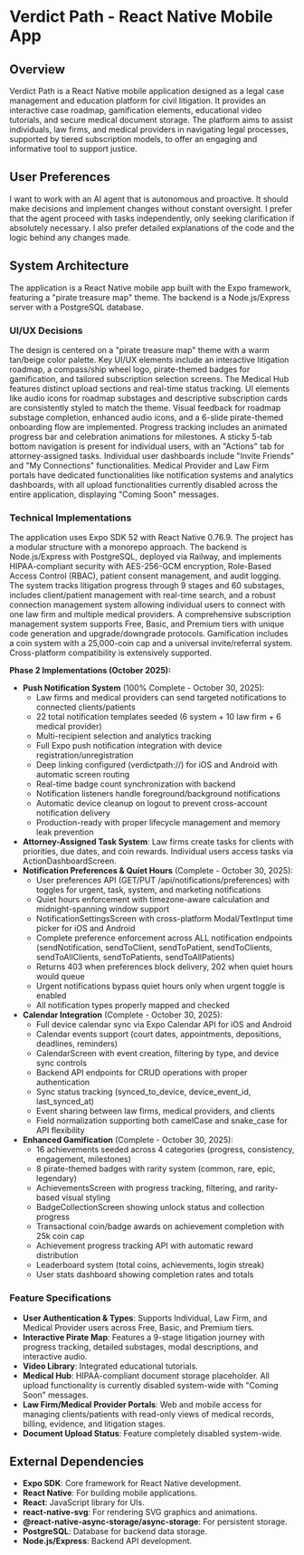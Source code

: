 # Verdict Path - React Native Mobile App

## Overview
Verdict Path is a React Native mobile application designed as a legal case management and education platform for civil litigation. It provides an interactive case roadmap, gamification elements, educational video tutorials, and secure medical document storage. The platform aims to assist individuals, law firms, and medical providers in navigating legal processes, supported by tiered subscription models, to offer an engaging and informative tool to support justice.

## User Preferences
I want to work with an AI agent that is autonomous and proactive. It should make decisions and implement changes without constant oversight. I prefer that the agent proceed with tasks independently, only seeking clarification if absolutely necessary. I also prefer detailed explanations of the code and the logic behind any changes made.

## System Architecture
The application is a React Native mobile app built with the Expo framework, featuring a "pirate treasure map" theme. The backend is a Node.js/Express server with a PostgreSQL database.

### UI/UX Decisions
The design is centered on a "pirate treasure map" theme with a warm tan/beige color palette. Key UI/UX elements include an interactive litigation roadmap, a compass/ship wheel logo, pirate-themed badges for gamification, and tailored subscription selection screens. The Medical Hub features distinct upload sections and real-time status tracking. UI elements like audio icons for roadmap substages and descriptive subscription cards are consistently styled to match the theme. Visual feedback for roadmap substage completion, enhanced audio icons, and a 6-slide pirate-themed onboarding flow are implemented. Progress tracking includes an animated progress bar and celebration animations for milestones. A sticky 5-tab bottom navigation is present for individual users, with an "Actions" tab for attorney-assigned tasks. Individual user dashboards include "Invite Friends" and "My Connections" functionalities. Medical Provider and Law Firm portals have dedicated functionalities like notification systems and analytics dashboards, with all upload functionalities currently disabled across the entire application, displaying "Coming Soon" messages.

### Technical Implementations
The application uses Expo SDK 52 with React Native 0.76.9. The project has a modular structure with a monorepo approach. The backend is Node.js/Express with PostgreSQL, deployed via Railway, and implements HIPAA-compliant security with AES-256-GCM encryption, Role-Based Access Control (RBAC), patient consent management, and audit logging. The system tracks litigation progress through 9 stages and 60 substages, includes client/patient management with real-time search, and a robust connection management system allowing individual users to connect with one law firm and multiple medical providers. A comprehensive subscription management system supports Free, Basic, and Premium tiers with unique code generation and upgrade/downgrade protocols. Gamification includes a coin system with a 25,000-coin cap and a universal invite/referral system. Cross-platform compatibility is extensively supported.

**Phase 2 Implementations (October 2025):**
- **Push Notification System** (100% Complete - October 30, 2025):
  - Law firms and medical providers can send targeted notifications to connected clients/patients
  - 22 total notification templates seeded (6 system + 10 law firm + 6 medical provider)
  - Multi-recipient selection and analytics tracking
  - Full Expo push notification integration with device registration/unregistration
  - Deep linking configured (verdictpath://) for iOS and Android with automatic screen routing
  - Real-time badge count synchronization with backend
  - Notification listeners handle foreground/background notifications
  - Automatic device cleanup on logout to prevent cross-account notification delivery
  - Production-ready with proper lifecycle management and memory leak prevention
- **Attorney-Assigned Task System**: Law firms create tasks for clients with priorities, due dates, and coin rewards. Individual users access tasks via ActionDashboardScreen.
- **Notification Preferences & Quiet Hours** (Complete - October 30, 2025):
  - User preferences API (GET/PUT /api/notifications/preferences) with toggles for urgent, task, system, and marketing notifications
  - Quiet hours enforcement with timezone-aware calculation and midnight-spanning window support
  - NotificationSettingsScreen with cross-platform Modal/TextInput time picker for iOS and Android
  - Complete preference enforcement across ALL notification endpoints (sendNotification, sendToClient, sendToPatient, sendToClients, sendToAllClients, sendToPatients, sendToAllPatients)
  - Returns 403 when preferences block delivery, 202 when quiet hours would queue
  - Urgent notifications bypass quiet hours only when urgent toggle is enabled
  - All notification types properly mapped and checked
- **Calendar Integration** (Complete - October 30, 2025):
  - Full device calendar sync via Expo Calendar API for iOS and Android
  - Calendar events support (court dates, appointments, depositions, deadlines, reminders)
  - CalendarScreen with event creation, filtering by type, and device sync controls
  - Backend API endpoints for CRUD operations with proper authentication
  - Sync status tracking (synced_to_device, device_event_id, last_synced_at)
  - Event sharing between law firms, medical providers, and clients
  - Field normalization supporting both camelCase and snake_case for API flexibility
- **Enhanced Gamification** (Complete - October 30, 2025):
  - 16 achievements seeded across 4 categories (progress, consistency, engagement, milestones)
  - 8 pirate-themed badges with rarity system (common, rare, epic, legendary)
  - AchievementsScreen with progress tracking, filtering, and rarity-based visual styling
  - BadgeCollectionScreen showing unlock status and collection progress
  - Transactional coin/badge awards on achievement completion with 25k coin cap
  - Achievement progress tracking API with automatic reward distribution
  - Leaderboard system (total coins, achievements, login streak)
  - User stats dashboard showing completion rates and totals

### Feature Specifications
- **User Authentication & Types**: Supports Individual, Law Firm, and Medical Provider users across Free, Basic, and Premium tiers.
- **Interactive Pirate Map**: Features a 9-stage litigation journey with progress tracking, detailed substages, modal descriptions, and interactive audio.
- **Video Library**: Integrated educational tutorials.
- **Medical Hub**: HIPAA-compliant document storage placeholder. All upload functionality is currently disabled system-wide with "Coming Soon" messages.
- **Law Firm/Medical Provider Portals**: Web and mobile access for managing clients/patients with read-only views of medical records, billing, evidence, and litigation stages.
- **Document Upload Status**: Feature completely disabled system-wide.

## External Dependencies
- **Expo SDK**: Core framework for React Native development.
- **React Native**: For building mobile applications.
- **React**: JavaScript library for UIs.
- **react-native-svg**: For rendering SVG graphics and animations.
- **@react-native-async-storage/async-storage**: For persistent storage.
- **PostgreSQL**: Database for backend data storage.
- **Node.js/Express**: Backend API development.